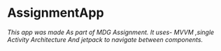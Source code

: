 # AssignmentApp
*This app was made As part of MDG Assignment. It uses- MVVM ,single Activity Architecture And jetpack to navigate between components.*
